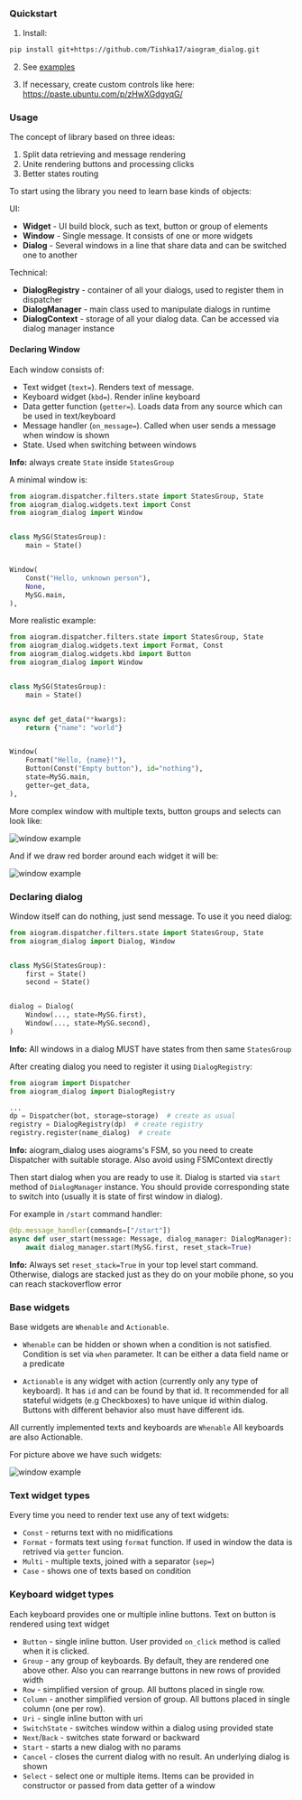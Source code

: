 ### Quickstart

1. Install:

```bash
pip install git+https://github.com/Tishka17/aiogram_dialog.git
```

2. See [examples](example)

3. If necessary, create custom controls like here: https://paste.ubuntu.com/p/zHwXGdgyqG/

### Usage

The concept of library based on three ideas:

1. Split data retrieving and message rendering
2. Unite rendering buttons and processing clicks
3. Better states routing

To start using the library you need to learn base kinds of objects:

UI:

* **Widget** - UI build block, such as text, button or group of elements
* **Window** - Single message. It consists of one or more widgets
* **Dialog** - Several windows in a line that share data and can be switched one to another

Technical:

* **DialogRegistry** - container of all your dialogs, used to register them in dispatcher
* **DialogManager** - main class used to manipulate dialogs in runtime
* **DialogContext** - storage of all your dialog data. Can be accessed via dialog manager instance

#### Declaring Window

Each window consists of:

* Text widget (`text=`). Renders text of message.
* Keyboard widget (`kbd=`). Render inline keyboard
* Data getter function (`getter=`). Loads data from any source which can be used in text/keyboard
* Message handler (`on_message=`). Called when user sends a message when window is shown
* State. Used when switching between windows

**Info:** always create `State` inside `StatesGroup`

A minimal window is:

```python
from aiogram.dispatcher.filters.state import StatesGroup, State
from aiogram_dialog.widgets.text import Const
from aiogram_dialog import Window


class MySG(StatesGroup):
    main = State()


Window(
    Const("Hello, unknown person"),
    None,
    MySG.main,
),
```

More realistic example:

```python
from aiogram.dispatcher.filters.state import StatesGroup, State
from aiogram_dialog.widgets.text import Format, Const
from aiogram_dialog.widgets.kbd import Button
from aiogram_dialog import Window


class MySG(StatesGroup):
    main = State()


async def get_data(**kwargs):
    return {"name": "world"}


Window(
    Format("Hello, {name}!"),
    Button(Const("Empty button"), id="nothing"),
    state=MySG.main,
    getter=get_data,
),
```

More complex window with multiple texts, button groups and selects can look like:

![window example](docs/resources/window_example.png)

And if we draw red border around each widget it will be:

![window example](docs/resources/layout_example.png)

### Declaring dialog

Window itself can do nothing, just send message. To use it you need dialog:

```python
from aiogram.dispatcher.filters.state import StatesGroup, State
from aiogram_dialog import Dialog, Window


class MySG(StatesGroup):
    first = State()
    second = State()


dialog = Dialog(
    Window(..., state=MySG.first),
    Window(..., state=MySG.second),
)
```

**Info:** All windows in a dialog MUST have states from then same `StatesGroup`

After creating dialog you need to register it using `DialogRegistry`:

```python
from aiogram import Dispatcher
from aiogram_dialog import DialogRegistry

...
dp = Dispatcher(bot, storage=storage)  # create as usual
registry = DialogRegistry(dp)  # create registry
registry.register(name_dialog)  # create
```

**Info:** aiogram_dialog uses aiograms's FSM, so you need to create Dispatcher with suitable storage. Also avoid using
FSMContext directly

Then start dialog when you are ready to use it. Dialog is started via `start` method of `DialogManager` instance. You
should provide corresponding state to switch into (usually it is state of first window in dialog).

For example in `/start` command handler:

```python
@dp.message_handler(commands=["/start"])
async def user_start(message: Message, dialog_manager: DialogManager):
    await dialog_manager.start(MySG.first, reset_stack=True)
```

**Info:** Always set `reset_stack=True` in your top level start command. Otherwise, dialogs are stacked just as they do
on your mobile phone, so you can reach stackoverflow error

### Base widgets

Base widgets are `Whenable` and `Actionable`.

* `Whenable` can be hidden or shown when a condition is not satisfied. Condition is set via `when` parameter. 
  It can be either a data field name or a predicate
  
* `Actionable` is any widget with action (currently only any type of keyboard). It has `id` and can be found by that id. 
  It recommended for all stateful widgets (e.g Checkboxes) to have unique id within dialog. Buttons with different behavior also must have different ids. 

All currently implemented texts and keyboards are `Whenable`
All keyboards are also Actionable.

For picture above we have such widgets:

![window example](docs/resources/layout_example2.png)

### Text widget types

Every time you need to render text use any of text widgets:

* `Const` - returns text with no midifications
* `Format` - formats text using `format` function. If used in window the data is retrived via `getter` funcion.
* `Multi` - multiple texts, joined with a separator (`sep=`)
* `Case` - shows one of texts based on condition

### Keyboard widget types

Each keyboard provides one or multiple inline buttons. Text on button is rendered using text widget

* `Button` - single inline button. User provided `on_click` method is called when it is clicked.
* `Group` - any group of keyboards. By default, they are rendered one above other. Also you can rearrange buttons in new rows of provided width
* `Row` - simplified version of group. All buttons placed in single row. 
* `Column` - another simplified version of group. All buttons placed in single column (one per row). 
* `Uri` - single inline button with uri
* `SwitchState` - switches window within a dialog using provided state
* `Next`/`Back` - switches state forward or backward
* `Start` - starts a new dialog with no params
* `Cancel` - closes the current dialog with no result. An underlying dialog is shown
* `Select` - select one or multiple items. Items can be provided in constructor or passed from data getter of a window